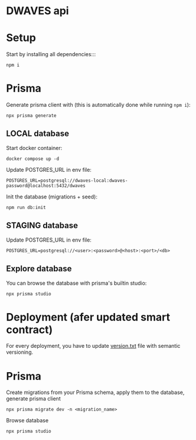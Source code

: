# DWAVES api

# Setup

Start by installing all dependencies:::

`npm i`

# Prisma

Generate prisma client with (this is automatically done while running `npm i`):

`npx prisma generate`

## LOCAL database

Start docker container:

`docker compose up -d`

Update POSTGRES_URL in env file:

`POSTGRES_URL=postgresql://dwaves-local:dwaves-password@localhost:5432/dwaves`

Init the database (migrations + seed):

`npm run db:init`

## STAGING database

Update POSTGRES_URL in env file:

`POSTGRES_URL=postgresql://<user>:<password>@<host>:<port>/<db>`

## Explore database

You can browse the database with prisma's builtin studio:

`npx prisma studio`

# Deployment (afer updated smart contract)

For every deployment, you have to update [version.txt](version.txt) file with semantic versioning.

# Prisma

Create migrations from your Prisma schema, apply them to the database, generate prisma client

`npx prisma migrate dev -n <migration_name>`

Browse database

`npx prisma studio`
